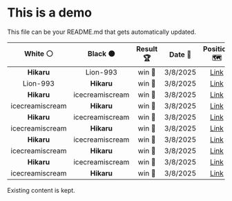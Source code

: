 # This is a demo

This file can be your README.md that gets automatically updated.

<!--START_SECTION:chessStats-->
<!-- Automatically generated with https://github.com/Balastrong/chess-stats-action -->

| White ⚪ | Black ⚫ | Result 🏆 | Date 📅 | Position 🗺️ |
|:---:|:---:|:---:|:---:|:---:|
| **Hikaru** | Lion-993 | win 🥇 | 3/8/2025 | <a href="http://www.ee.unb.ca/cgi-bin/tervo/fen.pl?select=Q1k4r/2N2ppp/p7/2p5/8/1r2P3/5PPP/b2R2K1 b - - 1 25">Link</a> |
| Lion-993 | **Hikaru** | win 🥇 | 3/8/2025 | <a href="http://www.ee.unb.ca/cgi-bin/tervo/fen.pl?select=8/3k3p/1RNpn1p1/5pK1/2r5/8/P6P/8 w - - 0 42">Link</a> |
| **Hikaru** | icecreamiscream | win 🥇 | 3/8/2025 | <a href="http://www.ee.unb.ca/cgi-bin/tervo/fen.pl?select=8/2P5/5R2/6P1/4n1P1/5k1K/7B/2r5 b - - 0 52">Link</a> |
| icecreamiscream | **Hikaru** | win 🥇 | 3/8/2025 | <a href="http://www.ee.unb.ca/cgi-bin/tervo/fen.pl?select=8/8/P7/KPq1k3/8/8/8/8 w - - 1 72">Link</a> |
| **Hikaru** | icecreamiscream | win 🥇 | 3/8/2025 | <a href="http://www.ee.unb.ca/cgi-bin/tervo/fen.pl?select=2R5/4k1P1/7p/2P2r2/8/8/4p3/4K3 b - - 0 56">Link</a> |
| icecreamiscream | **Hikaru** | win 🥇 | 3/8/2025 | <a href="http://www.ee.unb.ca/cgi-bin/tervo/fen.pl?select=4rr2/1p3pk1/p2b2p1/3B4/3N4/2P1n1p1/PP3pK1/3Q4 w - - 4 34">Link</a> |
| **Hikaru** | icecreamiscream | win 🥇 | 3/8/2025 | <a href="http://www.ee.unb.ca/cgi-bin/tervo/fen.pl?select=7k/1P4p1/7p/5Q2/1P3pP1/5P1K/2pq3P/8 b - - 0 59">Link</a> |
| icecreamiscream | **Hikaru** | win 🥇 | 3/8/2025 | <a href="http://www.ee.unb.ca/cgi-bin/tervo/fen.pl?select=6k1/pp3p2/3p2pb/P7/8/3R2Pp/1B3PqP/4Q1K1 w - - 1 36">Link</a> |
| **Hikaru** | icecreamiscream | win 🥇 | 3/8/2025 | <a href="http://www.ee.unb.ca/cgi-bin/tervo/fen.pl?select=1Q2n3/4N1p1/p4r2/2k5/1P1p4/P2P3q/2P4P/6K1 b - - 0 41">Link</a> |
| icecreamiscream | **Hikaru** | win 🥇 | 3/8/2025 | <a href="http://www.ee.unb.ca/cgi-bin/tervo/fen.pl?select=6B1/p7/1p5k/3Qb1pP/6r1/8/P7/5r1K w - - 10 50">Link</a> |

<!--END_SECTION:chessStats-->

Existing content is kept.
